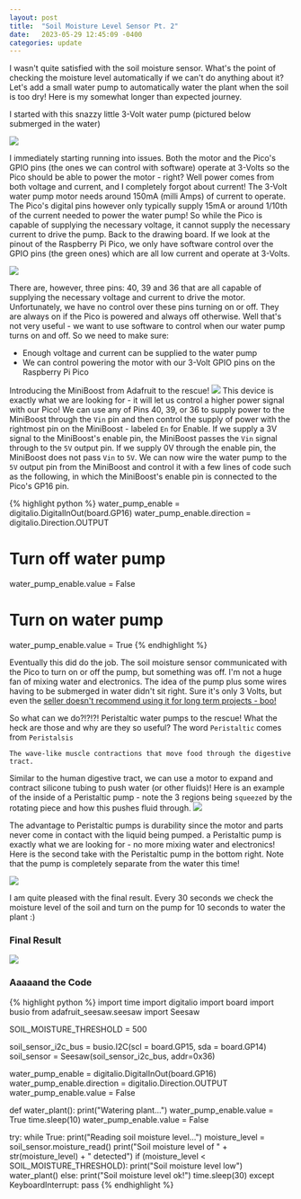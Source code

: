 ```yaml
---
layout: post
title:  "Soil Moisture Level Sensor Pt. 2"
date:   2023-05-29 12:45:09 -0400
categories: update
---
```


I wasn't quite satisfied with the soil moisture sensor. What's the point of checking the moisture level automatically if we can't do anything about it? Let's add a small water pump to automatically water the plant when the soil is too dry! Here is my somewhat longer than expected journey.

I started with this snazzy little 3-Volt water pump (pictured below submerged in the water) 

![](/images/soil-moisture-2/okMotor.webp)

I immediately starting running into issues. Both the motor and the Pico's GPIO pins (the ones we can control with software) operate at 3-Volts so the Pico should be able to power the motor - right? Well power comes from both voltage and current, and I completely forgot about current! The 3-Volt water pump motor needs around 150mA (milli Amps) of current to operate. The Pico's digital pins however only typically supply 15mA or around 1/10th of the current needed to power the water pump! So while the Pico is capable of supplying the necessary voltage, it cannot supply the necessary current to drive the pump. Back to the drawing board. If we look at the pinout of the Raspberry Pi Pico, we only have software control over the GPIO pins (the green ones) which are all low current and operate at 3-Volts.

![](/images/soil-moisture-2/picoPinout.webp)

There are, however, three pins: 40, 39 and 36 that are all capable of supplying the necessary voltage and current to drive the motor. Unfortunately, we have no control over these pins turning on or off. They are always on if the Pico is powered and always off otherwise. Well that's not very useful - we want to use software to control when our water pump turns on and off. So we need to make sure:

 * Enough voltage and current can be supplied to the water pump
 * We can control powering the motor with our 3-Volt GPIO pins on the Raspberry Pi Pico


Introducing the MiniBoost from Adafruit to the rescue!
![](https://cdn-shop.adafruit.com/970x728/4654-03.jpg) This device is exactly what we are looking for - it will let us control a higher power signal with our Pico! We can use any of Pins 40, 39, or 36 to supply power to the MiniBoost through the `Vin` pin and then control the supply of power with the rightmost pin on the MiniBoost - labeled `En` for Enable. If we supply a 3V signal to the MiniBoost's enable pin, the MiniBoost passes the `Vin` signal through to the `5V` output pin. If we supply 0V through the enable pin, the MiniBoost does not pass `Vin` to `5V`. We can now wire the water pump to the `5V` output pin from the MiniBoost and control it with a few lines of code such as the following, in which the MiniBoost's enable pin is connected to the Pico's GP16 pin.

{% highlight python %}
water_pump_enable = digitalio.DigitalInOut(board.GP16)
water_pump_enable.direction = digitalio.Direction.OUTPUT

# Turn off water pump
water_pump_enable.value = False

# Turn on water pump
water_pump_enable.value = True
{% endhighlight %}

Eventually this did do the job. The soil moisture sensor communicated with the Pico to turn on or off the pump, but something was off. I'm not a huge fan of mixing water and electronics. The idea of the pump plus some wires having to be submerged in water didn't sit right. Sure it's only 3 Volts, but even the [seller doesn't recommend using it for long term projects - boo!](https://www.adafruit.com/product/4547)

So what can we do?!?!?! Peristaltic water pumps to the rescue! What the heck are those and why are they so useful? The word `Peristaltic` comes from `Peristalsis`
```
The wave-like muscle contractions that move food through the digestive tract. 
```
Similar to the human digestive tract, we can use a motor to expand and contract silicone tubing to push water (or other fluids)! Here is an example of the inside of a Peristaltic pump - note the 3 regions being `squeezed` by the rotating piece and how this pushes fluid through.
![](https://www.pumpsandsystems.com/sites/default/files/0718/flexflo_pumphead.jpg)

The advantage to Peristaltic pumps is durability since the motor and parts never come in contact with the liquid being pumped. a Peristaltic pump is exactly what we are looking for - no more mixing water and electronics! Here is the second take with the Peristaltic pump in the bottom right. Note that the pump is completely separate from the water this time!

![](/images/soil-moisture-2/betterMotor.webp)

I am quite pleased with the final result. Every 30 seconds we check the moisture level of the soil and turn on the pump for 10 seconds to water the plant :)

### Final Result
![](/images/soil-moisture-2/finalResult.webp)

### Aaaaand the Code

{% highlight python %}
import time
import digitalio
import board
import busio
from adafruit_seesaw.seesaw import Seesaw

SOIL_MOISTURE_THRESHOLD = 500

soil_sensor_i2c_bus = busio.I2C(scl = board.GP15, sda = board.GP14)
soil_sensor = Seesaw(soil_sensor_i2c_bus, addr=0x36)

water_pump_enable = digitalio.DigitalInOut(board.GP16)
water_pump_enable.direction = digitalio.Direction.OUTPUT
water_pump_enable.value = False

def water_plant():
    print("Watering plant...")
    water_pump_enable.value = True
    time.sleep(10)
    water_pump_enable.value = False

try:
    while True:
        print("Reading soil moisture level...")
        moisture_level = soil_sensor.moisture_read()
        print("Soil moisture level of " + str(moisture_level) + " detected")
        if (moisture_level < SOIL_MOISTURE_THRESHOLD):
            print("Soil moisture level low")
            water_plant()
        else:
            print("Soil moisture level ok!")
        time.sleep(30)
except KeyboardInterrupt:
    pass
{% endhighlight %}